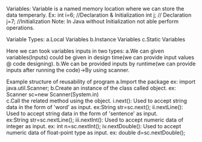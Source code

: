 Variables:
 Variable is a named memory location where we can store the data temperarly.
 Ex:
 int i=6; //Declaration & Initialization
 int j;  // Declaration
 j=7;    //Initialization
Note: In Java without Initialization not able perform operations.

Variable Types:
a.Local Variables
b.Instance Variables
c.Static Variables

Here we can took variables inputs in two types:
a.We can given variables(Inputs) could be given in design time(we can provide input values @ code designing).
b.We can be provided inputs by runtime(we can provide inputs after running the code)->By using scanner.

Example structure of reusability of program
a.Import the package
   ex: import java.util.Scanner;
b.Create an instance of the class called object.
   ex: Scanner sc=new Scanner(System.in)   
c.Call the related method using the object.
 i.next(): Used to accept string data in the form of 'word' as input.
        ex:String str=sc.next();
 ii.nextLine(): Used to accept string data in the form of 'sentence' as input.      
        ex:String str=sc.nextLine();
 iii.nextInt(): Used to accept numeric data of integer as input. 
        ex: int n=sc.nextInt();
  iv.nextDouble(): Used to accept numeric data of float-point type as input.
        ex: double d=sc.nextDouble();              